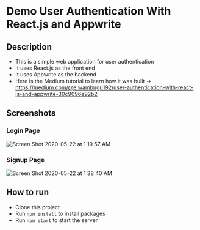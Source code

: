 # Demo User Authentication With React.js and Appwrite

## Description
* This is a simple web application for user authentication
* It uses React.js as the front end
* It uses Appwrite as the backend
* Here is the Medium tutorial to learn how it was built -> https://medium.com/@e.wambugu192/user-authentication-with-react-js-and-appwrite-30c9096e92b2

## Screenshots 

### Login Page
![Screen Shot 2020-05-22 at 1 19 57 AM](https://user-images.githubusercontent.com/25518600/82716111-e96ab000-9c63-11ea-9301-bee40434cb54.png)

### Signup Page 
![Screen Shot 2020-05-22 at 1 38 40 AM](https://user-images.githubusercontent.com/25518600/82716109-e7085600-9c63-11ea-8c1d-3d1798e303c4.png)

## How to run
* Clone this project
* Run ```npm install``` to install packages
* Run ```npm start``` to start the server
